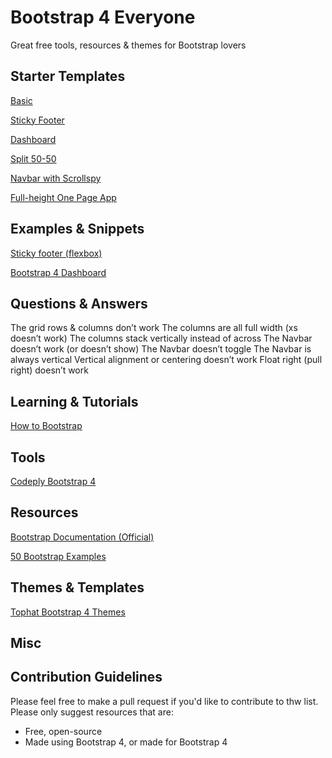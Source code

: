 Bootstrap 4 Everyone
==
Great free tools, resources &amp; themes for Bootstrap lovers

## Starter Templates
[Basic](http://getbootstrap.com/docs/4.1/getting-started/introduction/#starter-template)

[Sticky Footer](https://www.codeply.com/go/wECEBeWpLO/bootstrap-4-sticky-footer-flexbox)

[Dashboard](https://www.codeply.com/go/KrUO8QpyXP/bootstrap-4-dashboard)

[Split 50-50](https://www.codeply.com/go/IuOp3nvCpy/bootstrap-4-split-layout)

[Navbar with Scrollspy](https://www.codeply.com/go/7CDRomtM0D/bootstrap-4-scrollspy)

[Full-height One Page App](https://www.codeply.com/go/KQGHuwmOiv/bootstrap-4-full-height-layout)


## Examples &amp; Snippets
[Sticky footer (flexbox)](https://www.codeply.com/go/wECEBeWpLO/bootstrap-4-sticky-footer-flexbox)

[Bootstrap 4 Dashboard](https://www.codeply.com/go/KrUO8QpyXP/bootstrap-4-dashboard)


## Questions &amp; Answers
The grid rows & columns don’t work
The columns are all full width (xs doesn’t work)
The columns stack vertically instead of across
The Navbar doesn’t work (or doesn’t show)
The Navbar doesn’t toggle
The Navbar is always vertical
Vertical alignment or centering doesn’t work
Float right (pull right) doesn’t work

## Learning &amp; Tutorials
[How to Bootstrap](http://bootstrap.themes.guide/how-to.html)

## Tools
[Codeply Bootstrap 4](https://codeply.com)

## Resources
[Bootstrap Documentation (Official)](https://getbootstrap.com)

[50 Bootstrap Examples](https://www.codeply.com/bootstrap-4-examples)


## Themes &amp; Templates
[Tophat Bootstrap 4 Themes](https://themesguide.github.io/top-hat/dist/)


## Misc



## Contribution Guidelines

Please feel free to make a pull request if you'd like to contribute to thw list. Please only suggest resources that are:

- Free, open-source
- Made using Bootstrap 4, or made for Bootstrap 4
